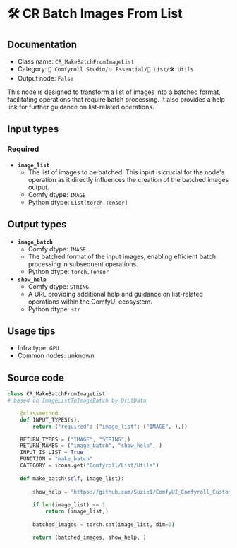 # 🛠️ CR Batch Images From List
## Documentation
- Class name: `CR_MakeBatchFromImageList`
- Category: `🧩 Comfyroll Studio/✨ Essential/📜 List/🛠️ Utils`
- Output node: `False`

This node is designed to transform a list of images into a batched format, facilitating operations that require batch processing. It also provides a help link for further guidance on list-related operations.
## Input types
### Required
- **`image_list`**
    - The list of images to be batched. This input is crucial for the node's operation as it directly influences the creation of the batched images output.
    - Comfy dtype: `IMAGE`
    - Python dtype: `List[torch.Tensor]`
## Output types
- **`image_batch`**
    - Comfy dtype: `IMAGE`
    - The batched format of the input images, enabling efficient batch processing in subsequent operations.
    - Python dtype: `torch.Tensor`
- **`show_help`**
    - Comfy dtype: `STRING`
    - A URL providing additional help and guidance on list-related operations within the ComfyUI ecosystem.
    - Python dtype: `str`
## Usage tips
- Infra type: `GPU`
- Common nodes: unknown


## Source code
```python
class CR_MakeBatchFromImageList:
# based on ImageListToImageBatch by DrLtData

    @classmethod
    def INPUT_TYPES(s):
        return {"required": {"image_list": ("IMAGE", ),}}

    RETURN_TYPES = ("IMAGE", "STRING",)
    RETURN_NAMES = ("image_batch", "show_help", ) 
    INPUT_IS_LIST = True
    FUNCTION = "make_batch"
    CATEGORY = icons.get("Comfyroll/List/Utils")
   
    def make_batch(self, image_list):
    
        show_help = "https://github.com/Suzie1/ComfyUI_Comfyroll_CustomNodes/wiki/List-Nodes#cr-binary-to-list" 
    
        if len(image_list) <= 1:
            return (image_list,)
            
        batched_images = torch.cat(image_list, dim=0)    

        return (batched_images, show_help, )            

```
